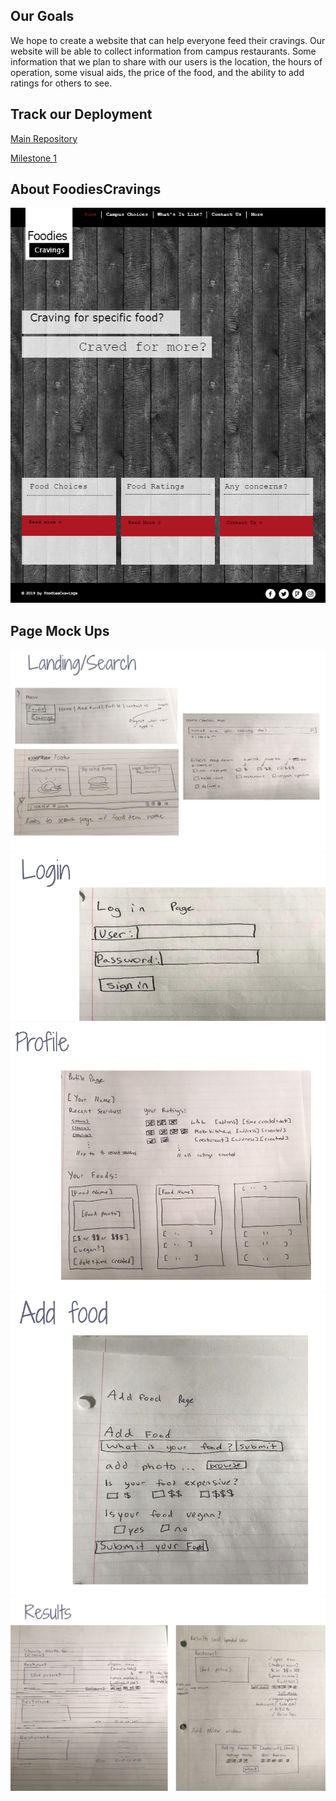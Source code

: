 ## Our Goals
We hope to create a website that can help everyone feed their cravings. Our website will be able to collect
information from campus restaurants. Some information that we plan to share with our users is the location, the 
hours of operation, some visual aids, the price of the food, and the ability to add ratings for others to see.

## Track our Deployment
[Main Repository](https://github.com/foodiecravings/foodiecravings)

[Milestone 1](https://github.com/foodiecravings/foodiecravings/projects/1)

## About FoodiesCravings
![](images/foodiescravings_home_mockup.PNG)

## Page Mock Ups
![](images/landing_page_mu.png)
![](images/login_page_mu.png)
![](images/profile_page_mu.png)
![](images/add_food_page_mu.png)
![](images/results_page_mu.png)
